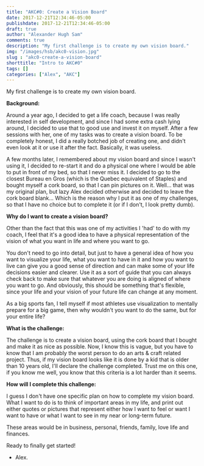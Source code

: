 ```yaml
---
title: "AKC#0: Create a Vision Board"
date: 2017-12-21T12:34:46-05:00
publishdate: 2017-12-21T12:34:46-05:00
draft: true
author: "Alexander Hugh Sam"
comments: true
description: "My first challenge is to create my own vision board."
img: "/images/hsb/akc0-vision.jpg"
slug : "akc0-create-a-vision-board"
shorttitle: "Intro to AKC#0"
tags: []
categories: ["Alex", "AKC"]
---
```

My first challenge is to create my own vision board.

**Background:**

Around a year ago, I decided to get a life coach, because I was really interested in self development, and since I had some extra cash lying around, I decided to use that to good use and invest it on myself. After a few sessions with her, one of my tasks was to create a vision board. To be completely honest, I did a really botched job of creating one, and didn't even look at it or use it after the fact. Basically, it was useless.

A few months later, I remembered about my vision board and since I wasn't using it, I decided to re-start it and do a physical one where I would be able to put in front of my bed, so that I never miss it. I decided to go to the closest Bureau en Gros (which is the Quebec equivalent of Staples) and bought myself a cork board, so that I can pin pictures on it. Well... that was my original plan, but lazy Alex decided otherwise and decided to leave the cork board blank... Which is the reason why I put it as one of my challenges, so that I have no choice but to complete it (or if I don't, I look pretty dumb).

**Why do I want to create a vision board?**

Other than the fact that this was one of my activities I 'had' to do with my coach, I feel that it's a good idea to have a physical representation of the vision of what you want in life and where you want to go.

You don't need to go into detail, but just to have a general idea of how you want to visualize your life, what you want to have in it and how you want to live can give you a good sense of direction and can make some of your life decisions easier and clearer. Use it as a sort of guide that you can always check back to make sure that whatever you are doing is aligned of where you want to go. And obviously, this should be something that's flexible, since your life and your vision of your future life can change at any moment.

As a big sports fan, I tell myself if most athletes use visualization to mentally prepare for a big game, then why wouldn't you want to do the same, but for your entire life?

**What is the challenge:**

The challenge is to create a vision board, using the cork board that I bought and make it as nice as possible. Now, I know this is vague, but you have to know that I am probably the worst person to do an arts & craft related project. Thus, if my vision board looks like it is done by a kid that is older than 10 years old, I'll declare the challenge completed. Trust me on this one, if you know me well, you know that this criteria is a lot harder than it seems.

**How will I complete this challenge:**

I guess I don't have one specific plan on how to complete my vision board. What I want to do is to think of important areas in my life, and print out either quotes or pictures that represent either how I want to feel or want I want to have or what I want to see in my near or long-term future.

These areas would be in business, personal, friends, family, love life and finances.

Ready to finally get started!

- Alex.
